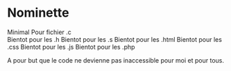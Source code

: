 # Nominette
Minimal Pour fichier .c  
Bientot pour les .h 
Bientot pour les .s 
Bientot pour les .html 
Bientot pour les .css 
Bientot pour les .js 
Bientot pour les .php 
 
A pour but que le code ne devienne pas inaccessible pour moi et pour tous.
